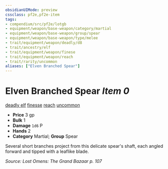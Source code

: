 ```yaml
---
obsidianUIMode: preview
cssclass: pf2e,pf2e-item
tags:
- compendium/src/pf2e/lotgb
- equipment/weapon/base-weapon/category/martial
- equipment/weapon/base-weapon/group/spear
- equipment/weapon/base-weapon/type/melee 
- trait/equipment/weapon/deadly/d8
- trait/ancestry/elf
- trait/equipment/weapon/finese
- trait/equipment/weapon/reach
- trait/rarity/uncommon
aliases: ["Elven Branched Spear"]
---
```

# Elven Branched Spear *Item 0*  
[deadly <d8>](deadly.md)  [elf](elf.md)  [finesse](finesse.md)  [reach](reach.md)  [uncommon](uncommon.md)  

- **Price** 3 gp
- **Bulk** 1
- **Damage** `1d6` P
- **Hands** 2
- **Category** Martial; **Group** Spear 

Several short branches project from this delicate spear's shaft, each angled forward and tipped with a leaflike blade.

*Source: Lost Omens: The Grand Bazaar p. 107*